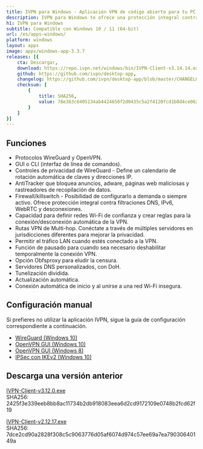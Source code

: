 ```yaml
---
title: IVPN para Windows - Aplicación VPN de código abierto para tu PC Windows
description: IVPN para Windows te ofrece una protección integral contra filtraciones de privacidad con el firewall IVPN, conexión automática en redes Wi-Fi inseguras y Multi-hop.
h1: IVPN para Windows
subtitle: Compatible con Windows 10 / 11 (64-bit)
url: /es/apps-windows/
platform: windows
layout: apps
image: apps/windows-app-3.3.7
releases: [{
    cta: Descargar,
    download: https://repo.ivpn.net/windows/bin/IVPN-Client-v3.14.14.exe,
    github: https://github.com/ivpn/desktop-app,
    changelog: https://github.com/ivpn/desktop-app/blob/master/CHANGELOG.md,
    checksum: [
        {
            title: SHA256,
            value: 78e363c6405134ab4424650f2d0435c5a2f4120fcd1b0d4ce062fcd3f6dc471a
        }
    ]
}]
---
```

## Funciones

- Protocolos WireGuard y OpenVPN.
- GUI o CLI (interfaz de línea de comandos).
- Controles de privacidad de WireGuard - Define un calendario de rotación automática de claves y direcciones IP.
- AntiTracker que bloquea anuncios, adware, páginas web maliciosas y rastreadores de recopilación de datos.
- Firewall/killswitch - Posibilidad de configurarlo a demanda o siempre activo. Ofrece protección integral contra filtraciones DNS, IPv6, WebRTC y desconexiones.
- Capacidad para definir redes Wi-Fi de confianza y crear reglas para la conexión/desconexión automática de la VPN.
- Rutas VPN de Multi-hop. Conéctate a través de múltiples servidores en jurisdicciones diferentes para mejorar la privacidad.
- Permitir el tráfico LAN cuando estés conectado a la VPN.
- Función de pausado para cuando sea necesario deshabilitar temporalmente la conexión VPN.
- Opción Obfsproxy para eludir la censura.
- Servidores DNS personalizados, con DoH.
- Tunelización dividida.
- Actualización automática.
- Conexión automática de inicio y al unirse a una red Wi-Fi insegura.

## Configuración manual

Si prefieres no utilizar la aplicación IVPN, sigue la guía de configuración correspondiente a continuación.

- [WireGuard (Windows 10)](/setup/windows-10-wireguard/)  
- [OpenVPN GUI (Windows 10)](/setup/windows-10-openvpn-community/)
- [OpenVPN GUI (Windows 8)](/setup/windows-8-openvpn-community/)
- [IPSec con IKEv2 (Windows 10)](/setup/windows-10-ipsec-with-ikev2/)

## Descarga una versión anterior

[IVPN-Client-v3.12.0.exe](https://repo.ivpn.net/windows/bin/IVPN-Client-v3.12.0.exe)  
SHA256: 2425f3e339eeb8bb8ac11734b2db918083eea6d2cd9172109e0748b2fcd62f19  

[IVPN-Client-v2.12.17.exe](https://cdn.ivpn.net/releases/win/IVPN-Client-v2.12.17.exe)  
SHA256: 7dce2cd90a2828f308c5c9063776d05af6074d974c57ee69a7ea79030640149a  